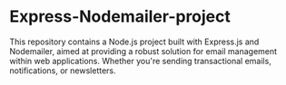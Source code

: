 # Express-Nodemailer-project
This repository contains a Node.js project built with Express.js and Nodemailer, aimed at providing a robust solution for email management within web applications. Whether you're sending transactional emails, notifications, or newsletters.
